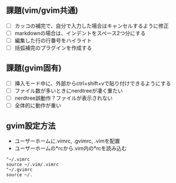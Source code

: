## 課題(vim/gvim共通)
- [ ] カッコの補完で、自分で入力した場合はキャンセルするように修正
- [ ] markdownの場合は、インデントをスペース2つ分にする
- [ ] 編集した行の行番号をハイライト
- [ ] 括弧補完のプラグインを作成する

## 課題(gvim固有)
- [ ] 挿入モード中に、外部からctrl+shift+vで貼り付けできるようにする
- [ ] ファイル数が多いときにnerdtreeが凄く重たい
- [ ] nerdtree誤動作？ファイルが表示されない
- [ ] 全体的に動作が重い

## gvim設定方法
- ユーザーホームに.vimrc, .gvimrc, .vimを配置
- ユーザーホームの\*rcから.vim内の\*rcを読み込む
```
"~/.vimrc
source ~/.vim/.vimrc
"~/.gvimrc
source ~/.
```
